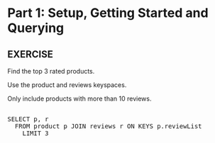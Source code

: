 # Part 1: Setup, Getting Started and Querying

## EXERCISE

Find the top 3 rated products.

Use the product and reviews keyspaces.

Only include products with more than 10 reviews.

<pre id="example"> 
SELECT p, r
  FROM product p JOIN reviews r ON KEYS p.reviewList
    LIMIT 3
</pre>
